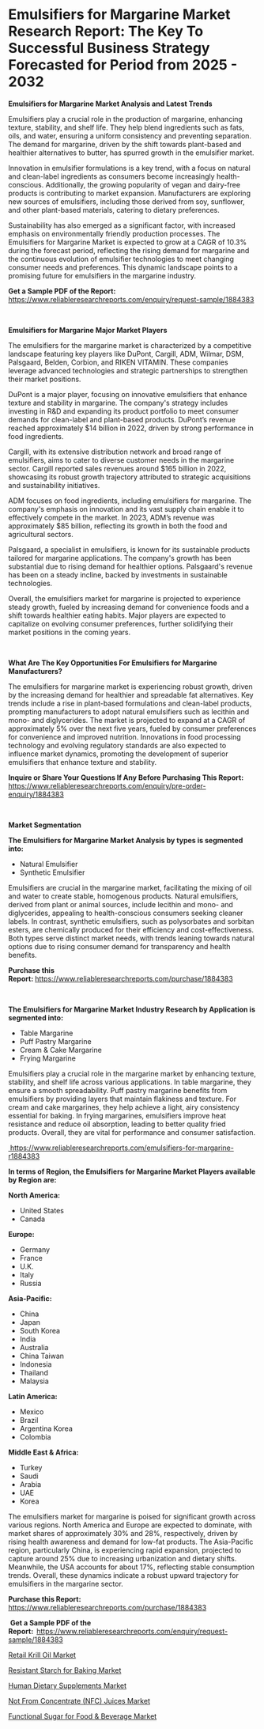 <p><h1>Emulsifiers for Margarine Market Research Report: The Key To Successful Business Strategy Forecasted for Period from 2025 - 2032</h1></p><p><strong>Emulsifiers for Margarine Market Analysis and Latest Trends</strong></p>
<p><p>Emulsifiers play a crucial role in the production of margarine, enhancing texture, stability, and shelf life. They help blend ingredients such as fats, oils, and water, ensuring a uniform consistency and preventing separation. The demand for margarine, driven by the shift towards plant-based and healthier alternatives to butter, has spurred growth in the emulsifier market. </p><p>Innovation in emulsifier formulations is a key trend, with a focus on natural and clean-label ingredients as consumers become increasingly health-conscious. Additionally, the growing popularity of vegan and dairy-free products is contributing to market expansion. Manufacturers are exploring new sources of emulsifiers, including those derived from soy, sunflower, and other plant-based materials, catering to dietary preferences. </p><p>Sustainability has also emerged as a significant factor, with increased emphasis on environmentally friendly production processes. The Emulsifiers for Margarine Market is expected to grow at a CAGR of 10.3% during the forecast period, reflecting the rising demand for margarine and the continuous evolution of emulsifier technologies to meet changing consumer needs and preferences. This dynamic landscape points to a promising future for emulsifiers in the margarine industry.</p></p>
<p><strong>Get a Sample PDF of the Report:&nbsp;</strong> <a href="https://www.reliableresearchreports.com/enquiry/request-sample/1884383?utm_campaign=28&utm_medium=2&utm_source=Github&utm_content=ia&utm_term=15022025&utm_id=emulsifiers-for-margarine">https://www.reliableresearchreports.com/enquiry/request-sample/1884383</a></p>
<p>&nbsp;</p>
<p><strong>Emulsifiers for Margarine Major Market Players</strong></p>
<p><p>The emulsifiers for the margarine market is characterized by a competitive landscape featuring key players like DuPont, Cargill, ADM, Wilmar, DSM, Palsgaard, Belden, Corbion, and RIKEN VITAMIN. These companies leverage advanced technologies and strategic partnerships to strengthen their market positions.</p><p>DuPont is a major player, focusing on innovative emulsifiers that enhance texture and stability in margarine. The company's strategy includes investing in R&D and expanding its product portfolio to meet consumer demands for clean-label and plant-based products. DuPont’s revenue reached approximately $14 billion in 2022, driven by strong performance in food ingredients.</p><p>Cargill, with its extensive distribution network and broad range of emulsifiers, aims to cater to diverse customer needs in the margarine sector. Cargill reported sales revenues around $165 billion in 2022, showcasing its robust growth trajectory attributed to strategic acquisitions and sustainability initiatives.</p><p>ADM focuses on food ingredients, including emulsifiers for margarine. The company's emphasis on innovation and its vast supply chain enable it to effectively compete in the market. In 2023, ADM’s revenue was approximately $85 billion, reflecting its growth in both the food and agricultural sectors.</p><p>Palsgaard, a specialist in emulsifiers, is known for its sustainable products tailored for margarine applications. The company's growth has been substantial due to rising demand for healthier options. Palsgaard's revenue has been on a steady incline, backed by investments in sustainable technologies.</p><p>Overall, the emulsifiers market for margarine is projected to experience steady growth, fueled by increasing demand for convenience foods and a shift towards healthier eating habits. Major players are expected to capitalize on evolving consumer preferences, further solidifying their market positions in the coming years.</p></p>
<p>&nbsp;</p>
<p><strong>What Are The Key Opportunities For Emulsifiers for Margarine Manufacturers?</strong></p>
<p><p>The emulsifiers for margarine market is experiencing robust growth, driven by the increasing demand for healthier and spreadable fat alternatives. Key trends include a rise in plant-based formulations and clean-label products, prompting manufacturers to adopt natural emulsifiers such as lecithin and mono- and diglycerides. The market is projected to expand at a CAGR of approximately 5% over the next five years, fueled by consumer preferences for convenience and improved nutrition. Innovations in food processing technology and evolving regulatory standards are also expected to influence market dynamics, promoting the development of superior emulsifiers that enhance texture and stability.</p></p>
<p><strong>Inquire or Share Your Questions If Any Before Purchasing This Report:</strong> <a href="https://www.reliableresearchreports.com/enquiry/pre-order-enquiry/1884383?utm_campaign=28&utm_medium=2&utm_source=Github&utm_content=ia&utm_term=15022025&utm_id=emulsifiers-for-margarine">https://www.reliableresearchreports.com/enquiry/pre-order-enquiry/1884383</a></p>
<p>&nbsp;</p>
<p><strong>Market Segmentation</strong></p>
<p><strong>The Emulsifiers for Margarine Market Analysis by types is segmented into:</strong></p>
<p><ul><li>Natural Emulsifier</li><li>Synthetic Emulsifier</li></ul></p>
<p><p>Emulsifiers are crucial in the margarine market, facilitating the mixing of oil and water to create stable, homogenous products. Natural emulsifiers, derived from plant or animal sources, include lecithin and mono- and diglycerides, appealing to health-conscious consumers seeking cleaner labels. In contrast, synthetic emulsifiers, such as polysorbates and sorbitan esters, are chemically produced for their efficiency and cost-effectiveness. Both types serve distinct market needs, with trends leaning towards natural options due to rising consumer demand for transparency and health benefits.</p></p>
<p><strong>Purchase this Report:&nbsp;</strong><a href="https://www.reliableresearchreports.com/purchase/1884383?utm_campaign=28&utm_medium=2&utm_source=Github&utm_content=ia&utm_term=15022025&utm_id=emulsifiers-for-margarine">https://www.reliableresearchreports.com/purchase/1884383</a></p>
<p>&nbsp;</p>
<p><strong>The Emulsifiers for Margarine Market Industry Research by Application is segmented into:</strong></p>
<p><ul><li>Table Margarine</li><li>Puff Pastry Margarine</li><li>Cream & Cake Margarine</li><li>Frying Margarine</li></ul></p>
<p><p>Emulsifiers play a crucial role in the margarine market by enhancing texture, stability, and shelf life across various applications. In table margarine, they ensure a smooth spreadability. Puff pastry margarine benefits from emulsifiers by providing layers that maintain flakiness and texture. For cream and cake margarines, they help achieve a light, airy consistency essential for baking. In frying margarines, emulsifiers improve heat resistance and reduce oil absorption, leading to better quality fried products. Overall, they are vital for performance and consumer satisfaction.</p></p>
<p><a href="https://www.reliableresearchreports.com/emulsifiers-for-margarine-r1884383?utm_campaign=28&utm_medium=2&utm_source=Github&utm_content=ia&utm_term=15022025&utm_id=emulsifiers-for-margarine">&nbsp;https://www.reliableresearchreports.com/emulsifiers-for-margarine-r1884383</a></p>
<p><strong>In terms of Region, the Emulsifiers for Margarine Market Players available by Region are:</strong></p>
<p>
    <p> <strong> North America: </strong>
        <ul>
            <li>United States</li>
            <li>Canada</li>
        </ul>
        </p> 
    <p> <strong> Europe: </strong>
        <ul>
            <li>Germany</li>
            <li>France</li>
            <li>U.K.</li>
            <li>Italy</li>
            <li>Russia</li>
        </ul>
        </p> 
    <p> <strong> Asia-Pacific: </strong>
        <ul>
            <li>China</li>
            <li>Japan</li>
            <li>South Korea</li>
            <li>India</li>
            <li>Australia</li>
            <li>China Taiwan</li>
            <li>Indonesia</li>
            <li>Thailand</li>
            <li>Malaysia</li>
        </ul>
        </p> 
    <p> <strong> Latin America: </strong>
        <ul>
            <li>Mexico</li>
            <li>Brazil</li>
            <li>Argentina Korea</li>
            <li>Colombia</li>
        </ul>
        </p> 
    <p> <strong> Middle East & Africa: </strong>
        <ul>
            <li>Turkey</li>
            <li>Saudi</li>
            <li>Arabia</li>
            <li>UAE</li>
            <li>Korea</li>
        </ul>
    </p>
    </p>
<p><p>The emulsifiers market for margarine is poised for significant growth across various regions. North America and Europe are expected to dominate, with market shares of approximately 30% and 28%, respectively, driven by rising health awareness and demand for low-fat products. The Asia-Pacific region, particularly China, is experiencing rapid expansion, projected to capture around 25% due to increasing urbanization and dietary shifts. Meanwhile, the USA accounts for about 17%, reflecting stable consumption trends. Overall, these dynamics indicate a robust upward trajectory for emulsifiers in the margarine sector.</p></p>
<p><strong>Purchase this Report: </strong><a href="https://www.reliableresearchreports.com/purchase/1884383?utm_campaign=28&utm_medium=2&utm_source=Github&utm_content=ia&utm_term=15022025&utm_id=emulsifiers-for-margarine">https://www.reliableresearchreports.com/purchase/1884383</a></p>
<p>&nbsp;<strong>Get a Sample PDF of the Report:&nbsp;&nbsp;</strong><a href="https://www.reliableresearchreports.com/enquiry/request-sample/1884383?utm_campaign=28&utm_medium=2&utm_source=Github&utm_content=ia&utm_term=15022025&utm_id=emulsifiers-for-margarine">https://www.reliableresearchreports.com/enquiry/request-sample/1884383</a></p>
<p><strong></strong></p>
<p><p><a href="https://github.com/denbelnmer50/Market-Research-Report-List-1/blob/main/retail-krill-oil-market.md?utm_campaign=28&utm_medium=2&utm_source=Github&utm_content=ia&utm_term=15022025&utm_id=emulsifiers-for-margarine">Retail Krill Oil Market</a></p><p><a href="https://github.com/krulicfidura/Market-Research-Report-List-1/blob/main/resistant-starch-for-baking-market.md?utm_campaign=28&utm_medium=2&utm_source=Github&utm_content=ia&utm_term=15022025&utm_id=emulsifiers-for-margarine">Resistant Starch for Baking Market</a></p><p><a href="https://github.com/vassihucz/Market-Research-Report-List-1/blob/main/human-dietary-supplements-market.md?utm_campaign=28&utm_medium=2&utm_source=Github&utm_content=ia&utm_term=15022025&utm_id=emulsifiers-for-margarine">Human Dietary Supplements Market</a></p><p><a href="https://github.com/shewlisapsai/Market-Research-Report-List-1/blob/main/not-from-concentrate-nfc-juices-market.md?utm_campaign=28&utm_medium=2&utm_source=Github&utm_content=ia&utm_term=15022025&utm_id=emulsifiers-for-margarine">Not From Concentrate (NFC) Juices Market</a></p><p><a href="https://github.com/dibesnayee/Market-Research-Report-List-1/blob/main/functional-sugar-for-food-beverage-market.md?utm_campaign=28&utm_medium=2&utm_source=Github&utm_content=ia&utm_term=15022025&utm_id=emulsifiers-for-margarine">Functional Sugar for Food & Beverage Market</a></p></p>